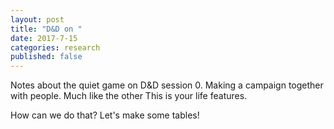 ```yaml
---
layout: post
title: "D&D on "
date: 2017-7-15
categories: research
published: false
---
```


Notes about the quiet game on D&D session 0. Making a campaign together with people. Much like the other This is your life features.

How can we do that? Let's make some tables!
